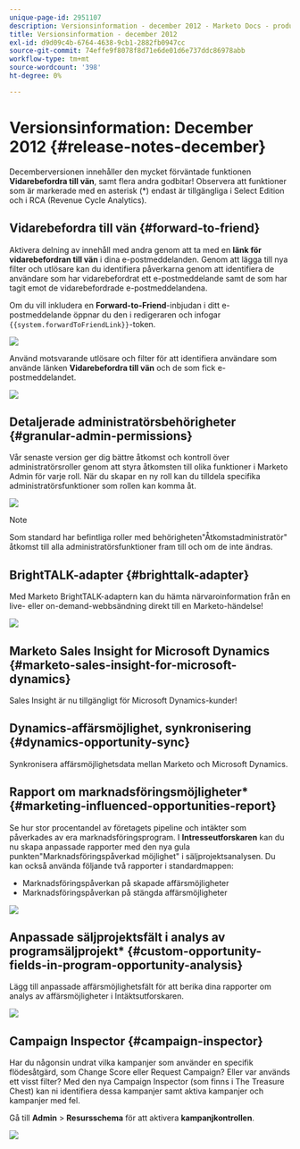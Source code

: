 ```yaml
---
unique-page-id: 2951107
description: Versionsinformation - december 2012 - Marketo Docs - produktdokumentation
title: Versionsinformation - december 2012
exl-id: d9d09c4b-6764-4638-9cb1-2882fb0947cc
source-git-commit: 74effe9f8078f8d71e6de01d6e737ddc86978abb
workflow-type: tm+mt
source-wordcount: '398'
ht-degree: 0%

---
```


# Versionsinformation: December 2012 {#release-notes-december}

Decemberversionen innehåller den mycket förväntade funktionen **Vidarebefordra till vän**, samt flera andra godbitar! Observera att funktioner som är markerade med en asterisk (*) endast är tillgängliga i Select Edition och i RCA (Revenue Cycle Analytics).

## Vidarebefordra till vän {#forward-to-friend}

Aktivera delning av innehåll med andra genom att ta med en **länk för vidarebefordran till vän** i dina e-postmeddelanden. Genom att lägga till nya filter och utlösare kan du identifiera påverkarna genom att identifiera de användare som har vidarebefordrat ett e-postmeddelande samt de som har tagit emot de vidarebefordrade e-postmeddelandena.

Om du vill inkludera en **Forward-to-Friend**-inbjudan i ditt e-postmeddelande öppnar du den i redigeraren och infogar `{{system.forwardToFriendLink}}`-token.

![](assets/image2014-9-23-10-3a50-3a45.png)

Använd motsvarande utlösare och filter för att identifiera användare som använde länken **Vidarebefordra till vän** och de som fick e-postmeddelandet.

![](assets/image2014-9-23-10-3a50-3a56.png)

## Detaljerade administratörsbehörigheter {#granular-admin-permissions}

Vår senaste version ger dig bättre åtkomst och kontroll över administratörsroller genom att styra åtkomsten till olika funktioner i Marketo Admin för varje roll. När du skapar en ny roll kan du tilldela specifika administratörsfunktioner som rollen kan komma åt.

![](assets/image2014-9-23-10-3a51-3a18.png)

>[!NOTE]
>
>Som standard har befintliga roller med behörigheten&quot;Åtkomstadministratör&quot; åtkomst till alla administratörsfunktioner fram till och om de inte ändras.

## BrightTALK-adapter {#brighttalk-adapter}

Med Marketo BrightTALK-adaptern kan du hämta närvaroinformation från en live- eller on-demand-webbsändning direkt till en Marketo-händelse!

![](assets/image2014-9-23-10-3a51-3a31.png)

## Marketo Sales Insight for Microsoft Dynamics {#marketo-sales-insight-for-microsoft-dynamics}

Sales Insight är nu tillgängligt för Microsoft Dynamics-kunder!

## Dynamics-affärsmöjlighet, synkronisering {#dynamics-opportunity-sync}

Synkronisera affärsmöjlighetsdata mellan Marketo och Microsoft Dynamics.

## Rapport om marknadsföringsmöjligheter* {#marketing-influenced-opportunities-report}

Se hur stor procentandel av företagets pipeline och intäkter som påverkades av era marknadsföringsprogram. I **Intresseutforskaren** kan du nu skapa anpassade rapporter med den nya gula punkten&quot;Marknadsföringspåverkad möjlighet&quot; i säljprojektsanalysen. Du kan också använda följande två rapporter i standardmappen:

* Marknadsföringspåverkan på skapade affärsmöjligheter
* Marknadsföringspåverkan på stängda affärsmöjligheter

![](assets/image2014-9-23-10-3a52-3a11.png)

## Anpassade säljprojektsfält i analys av programsäljprojekt* {#custom-opportunity-fields-in-program-opportunity-analysis}

Lägg till anpassade affärsmöjlighetsfält för att berika dina rapporter om analys av affärsmöjligheter i Intäktsutforskaren.

![](assets/image2014-9-23-10-3a52-3a23.png)

## Campaign Inspector {#campaign-inspector}

Har du någonsin undrat vilka kampanjer som använder en specifik flödesåtgärd, som Change Score eller Request Campaign? Eller var används ett visst filter? Med den nya Campaign Inspector (som finns i The Treasure Chest) kan ni identifiera dessa kampanjer samt aktiva kampanjer och kampanjer med fel.

Gå till **Admin** > **Resursschema** för att aktivera **kampanjkontrollen**.

![](assets/image2014-9-23-10-3a52-3a39.png)
